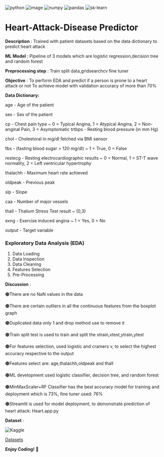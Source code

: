 <a><img alt='python' src="https://img.shields.io/badge/Python-3776AB?style=for-the-badge&logo=python&logoColor=white"></a>
<a><img alt = 'image' src="https://img.shields.io/badge/Spyder%20Ide-FF0000?style=for-the-badge&logo=spyder%20ide&logoColor=white"></a>
<a><img alt='numpy' src="https://img.shields.io/badge/numpy-%23013243.svg?style=for-the-badge&logo=numpy&logoColor=white"></a>
<a><img alt='pandas' src="https://img.shields.io/badge/pandas-%23150458.svg?style=for-the-badge&logo=pandas&logoColor=white"></a>
<a><img alt='sk-learn' src="https://img.shields.io/badge/scikit--learn-%23F7931E.svg?style=for-the-badge&logo=scikit-learn&logoColor=white"></a>

# Heart-Attack-Disease Predictor
**Description** : Trained with patient datasets based on the data dictionary to predict heart attack

**ML Model** : Pipeline of 3 models which are logistic regression,decision tree and random forest

**Preprocessing step** : Train split data,gridsearchcv fine tuner

**Objective** : To perform EDA and predict if a person is prone to a heart attack or not
                To achieve model with validation accuracy of more than 70%

**Data Dictionary:**

age - Age of the patient

sex - Sex of the patient

cp - Chest pain type ~ 0 = Typical Angina, 1 = Atypical Angina, 2 = Non-anginal Pain, 3 = Asymptomatic
trtbps - Resting blood pressure (in mm Hg)

chol - Cholestoral in mg/dl fetched via BMI sensor

fbs - (fasting blood sugar > 120 mg/dl) ~ 1 = True, 0 = False

restecg - Resting electrocardiographic results ~ 0 = Normal, 1 = ST-T wave normality, 2 = Left ventricular hypertrophy

thalachh - Maximum heart rate achieved

oldpeak - Previous peak

slp - Slope

caa - Number of major vessels

thall - Thalium Stress Test result ~ (0,3)

exng - Exercise induced angina ~ 1 = Yes, 0 = No

output - Target variable

### Exploratory Data Analysis (EDA)
1) Data Loading
2) Data Inspection
3) Data Cleaning
4) Features Selection
5) Pre-Processing


**Discussion** :

 🟠There are no NaN values in the data
 
 🟠There are certain outliers in all the continuous features from the boxplot graph
 
 🟠Duplicated data only 1 and drop method use to remove it
 
 🟠Train split test is used to train and split the xtrain,xtest,ytrain,ytest
 
 🟠For features selection, used logistic and cramers v, to select the highest accuracy respective to the output
 
 🟠Features select are: age,thalachh,oldpeak and thall
 
 🟠ML development used logistic classifier, decision tree, and random forest
 
 🟠MinMaxScaler+RF Classifier has the best accuracy model for training and deployment which is 73%, fine tuner used: 76%
 
 🟠Streamlit is used for model deployment, to demonstrate prediction of heart attack: Heart.app.py


**Dataset** :

![Kaggle](https://img.shields.io/badge/Kaggle-035a7d?style=for-the-badge&logo=kaggle&logoColor=white)

[Datasets](https://www.kaggle.com/datasets/rashikrahmanpritom/heart-attack-analysis-prediction-dataset)


**Enjoy Coding!** 🚀















